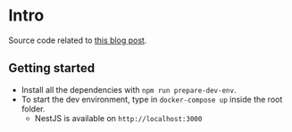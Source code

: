 # Intro

Source code related to [this blog post](https://arnaudcortisse.com/blog/trying-out-nestjs-part-3/).

## Getting started

- Install all the dependencies with `npm run prepare-dev-env`.
- To start the dev environment, type in `docker-compose up` inside the root folder.
  - NestJS is available on `http://localhost:3000`

